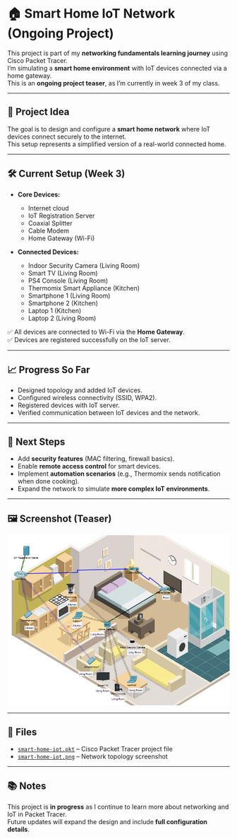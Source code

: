 # 🏠 Smart Home IoT Network (Ongoing Project)

This project is part of my **networking fundamentals learning journey** using Cisco Packet Tracer.  
I’m simulating a **smart home environment** with IoT devices connected via a home gateway.  
This is an **ongoing project teaser**, as I’m currently in week 3 of my class.  

---

## 🧠 Project Idea
The goal is to design and configure a **smart home network** where IoT devices connect securely to the internet.  
This setup represents a simplified version of a real-world connected home.

---

## 🛠️ Current Setup (Week 3)
- **Core Devices:**
  - Internet cloud
  - IoT Registration Server
  - Coaxial Splitter
  - Cable Modem
  - Home Gateway (Wi-Fi)
  
- **Connected Devices:**
  - Indoor Security Camera (Living Room)
  - Smart TV (Living Room)
  - PS4 Console (Living Room)
  - Thermomix Smart Appliance (Kitchen)
  - Smartphone 1 (Living Room)
  - Smartphone 2 (Kitchen)
  - Laptop 1 (Kitchen)
  - Laptop 2 (Living Room)

✅ All devices are connected to Wi-Fi via the **Home Gateway**.  
✅ Devices are registered successfully on the IoT server.  

---

## 📈 Progress So Far
- Designed topology and added IoT devices.  
- Configured wireless connectivity (SSID, WPA2).  
- Registered devices with IoT server.  
- Verified communication between IoT devices and the network.  

---

## 🎯 Next Steps
- Add **security features** (MAC filtering, firewall basics).  
- Enable **remote access control** for smart devices.  
- Implement **automation scenarios** (e.g., Thermomix sends notification when done cooking).  
- Expand the network to simulate **more complex IoT environments**.  

---

## 🖼️ Screenshot (Teaser)
![Smart Home IoT Topology](https://github.com/aszleyna85/Smart_Home_IoT/blob/main/Overview_diagram.png)

---

## 📂 Files
- [`smart-home-iot.pkt`](https://github.com/aszleyna85/Smart_Home_IoT/blob/main/Simple-IoT-Connection-in-my-house.pkt) – Cisco Packet Tracer project file  
- [`smart-home-iot.png`](https://github.com/aszleyna85/Smart_Home_IoT/blob/main/Overview_diagram.png) – Network topology screenshot  

---

## 📚 Notes
This project is **in progress** as I continue to learn more about networking and IoT in Packet Tracer.  
Future updates will expand the design and include **full configuration details**.  

